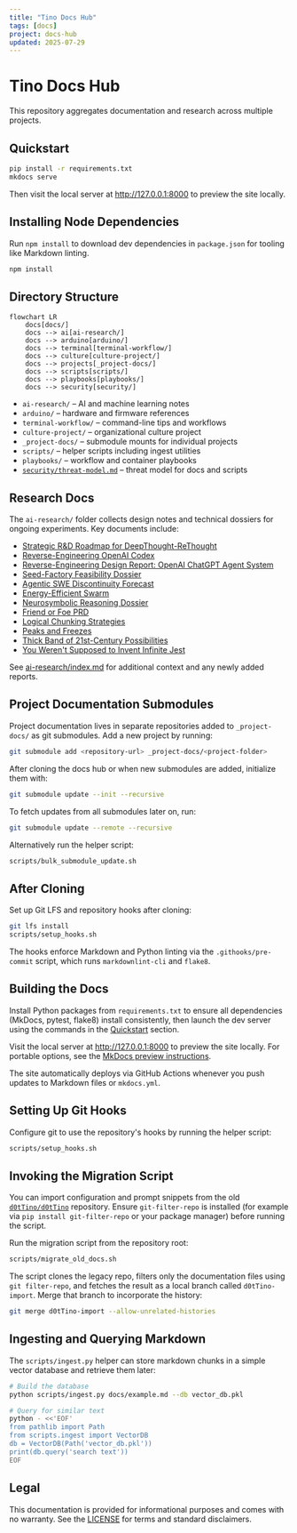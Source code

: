 ```yaml
---
title: "Tino Docs Hub"
tags: [docs]
project: docs-hub
updated: 2025-07-29
---
```


# Tino Docs Hub

This repository aggregates documentation and research across multiple projects.

## Quickstart

```bash
pip install -r requirements.txt
mkdocs serve
```
Then visit the local server at <http://127.0.0.1:8000> to preview the site locally.

## Installing Node Dependencies

Run `npm install` to download dev dependencies in `package.json` for tooling like Markdown linting.

```bash
npm install
```

## Directory Structure

```mermaid
flowchart LR
    docs[docs/]
    docs --> ai[ai-research/]
    docs --> arduino[arduino/]
    docs --> terminal[terminal-workflow/]
    docs --> culture[culture-project/]
    docs --> projects[_project-docs/]
    docs --> scripts[scripts/]
    docs --> playbooks[playbooks/]
    docs --> security[security/]
```

- `ai-research/` – AI and machine learning notes
- `arduino/` – hardware and firmware references
- `terminal-workflow/` – command-line tips and workflows
- `culture-project/` – organizational culture project
- `_project-docs/` – submodule mounts for individual projects
- `scripts/` – helper scripts including ingest utilities
- `playbooks/` – workflow and container playbooks
- [`security/threat-model.md`](security/threat-model.md) – threat model for docs and scripts

## Research Docs

The `ai-research/` folder collects design notes and technical dossiers for
ongoing experiments. Key documents include:

- [Strategic R&D Roadmap for DeepThought-ReThought](ai-research/strategic-roadmap-deepthought.md)
- [Reverse-Engineering OpenAI Codex](ai-research/reverse-engineering-codex.md)
- [Reverse-Engineering Design Report: OpenAI ChatGPT Agent System](ai-research/reverse-engineering-chatgpt-agent-system.md)
- [Seed-Factory Feasibility Dossier](ai-research/seed-factory-feasibility-dossier.md)
- [Agentic SWE Discontinuity Forecast](ai-research/agentic-swe-discontinuity-forecast.md)
- [Energy-Efficient Swarm](ai-research/energy-efficient-swarm.md)
- [Neurosymbolic Reasoning Dossier](ai-research/neurosymbolic-reasoning-dossier.md)
- [Friend or Foe PRD](ai-research/discord-friend-foe-prd.md)
- [Logical Chunking Strategies](ai-research/logical-chunking.md)
- [Peaks and Freezes](ai-research/peaks-and-freezes.md)
- [Thick Band of 21st-Century Possibilities](ai-research/thick-band-of-21st-century-possibilities.md)
- [You Weren't Supposed to Invent Infinite Jest](ai-research/you-werent-supposed-to-invent-infinite-jest.md)

See [ai-research/index.md](ai-research/index.md) for additional context and any
newly added reports.

## Project Documentation Submodules

Project documentation lives in separate repositories added to
`_project-docs/` as git submodules. Add a new project by running:

```bash
git submodule add <repository-url> _project-docs/<project-folder>
```

After cloning the docs hub or when new submodules are added, initialize
them with:

```bash
git submodule update --init --recursive
```

To fetch updates from all submodules later on, run:

```bash
git submodule update --remote --recursive
```

Alternatively run the helper script:

```bash
scripts/bulk_submodule_update.sh
```

## After Cloning

Set up Git LFS and repository hooks after cloning:

```bash
git lfs install
scripts/setup_hooks.sh
```

The hooks enforce Markdown and Python linting via the `.githooks/pre-commit` script,
which runs `markdownlint-cli` and `flake8`.

## Building the Docs

Install Python packages from `requirements.txt` to ensure all dependencies (MkDocs,
pytest, flake8) install consistently, then launch the dev server using the commands in the [Quickstart](#quickstart) section.

Visit the local server at <http://127.0.0.1:8000> to preview the site locally. For portable options, see the [MkDocs preview instructions](https://www.mkdocs.org/user-guide/deploying-your-docs/#preview-your-site).

The site automatically deploys via GitHub Actions whenever you push updates to Markdown files or `mkdocs.yml`.

## Setting Up Git Hooks

Configure git to use the repository's hooks by running the helper script:

```bash
scripts/setup_hooks.sh
```

## Invoking the Migration Script

You can import configuration and prompt snippets from the old
[`d0tTino/d0tTino`](https://github.com/d0tTino/d0tTino) repository. Ensure
`git-filter-repo` is installed (for example via `pip install git-filter-repo` or
your package manager) before running the script.

Run the migration script from the repository root:

```bash
scripts/migrate_old_docs.sh
```

The script clones the legacy repo, filters only the documentation files using
`git filter-repo`, and fetches the result as a local branch called
`d0tTino-import`. Merge that branch to incorporate the history:

```bash
git merge d0tTino-import --allow-unrelated-histories
```

## Ingesting and Querying Markdown

The `scripts/ingest.py` helper can store markdown chunks in a simple
vector database and retrieve them later:

```bash
# Build the database
python scripts/ingest.py docs/example.md --db vector_db.pkl

# Query for similar text
python - <<'EOF'
from pathlib import Path
from scripts.ingest import VectorDB
db = VectorDB(Path('vector_db.pkl'))
print(db.query('search text'))
EOF
```

## Legal

This documentation is provided for informational purposes and comes with no
warranty. See the [LICENSE](../LICENSE) for terms and standard disclaimers.
